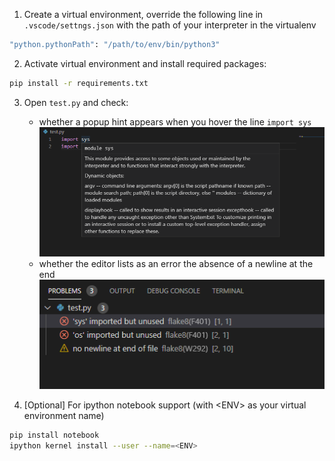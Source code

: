1. Create a virtual environment, override the following line in `.vscode/settngs.json` with the path of your interpreter in the virtualenv
```bash
"python.pythonPath": "/path/to/env/bin/python3"
```
2. Activate virtual environment and install required packages:
```bash
pip install -r requirements.txt
```
3. Open `test.py` and check:  
    - whether a popup hint appears when you hover the line `import sys`  
![hinting][hinting]
    - whether the editor lists as an error the absence of a newline at the end
![problems][problems]

4. [Optional] For ipython notebook support (with \<ENV\> as your virtual environment name)
```bash
pip install notebook
ipython kernel install --user --name=<ENV>
```

[hinting]: imgs/hover.png
[problems]: imgs/problems.png

